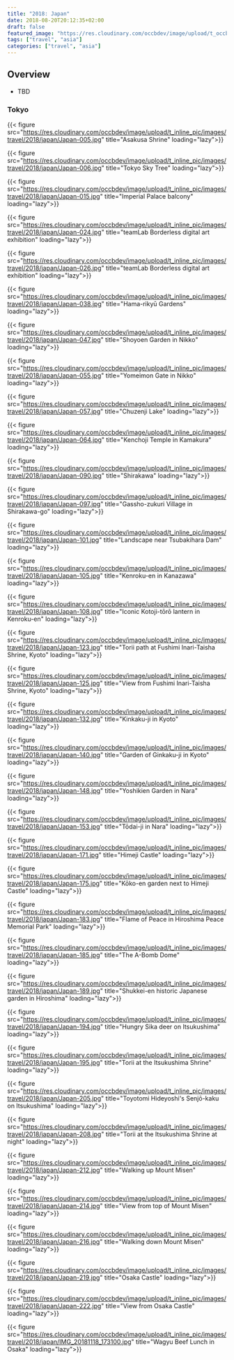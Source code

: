 ```yaml
---
title: "2018: Japan"
date: 2018-08-20T20:12:35+02:00
draft: false
featured_image: "https://res.cloudinary.com/occbdev/image/upload/t_occbdev_gallery_teaser/images/travel/2018/japan/Japan-132.jpg"
tags: ["travel", "asia"]
categories: ["travel", "asia"]
---
```


## Overview

* TBD

### Tokyo

{{< figure src="https://res.cloudinary.com/occbdev/image/upload/t_inline_pic/images/travel/2018/japan/Japan-005.jpg" title="Asakusa Shrine" loading="lazy">}}

{{< figure src="https://res.cloudinary.com/occbdev/image/upload/t_inline_pic/images/travel/2018/japan/Japan-006.jpg" title="Tokyo Sky Tree" loading="lazy">}}

{{< figure src="https://res.cloudinary.com/occbdev/image/upload/t_inline_pic/images/travel/2018/japan/Japan-015.jpg" title="Imperial Palace balcony" loading="lazy">}}

{{< figure src="https://res.cloudinary.com/occbdev/image/upload/t_inline_pic/images/travel/2018/japan/Japan-024.jpg" title="teamLab Borderless digital art exhibition" loading="lazy">}}

{{< figure src="https://res.cloudinary.com/occbdev/image/upload/t_inline_pic/images/travel/2018/japan/Japan-026.jpg" title="teamLab Borderless digital art exhibition" loading="lazy">}}

{{< figure src="https://res.cloudinary.com/occbdev/image/upload/t_inline_pic/images/travel/2018/japan/Japan-038.jpg" title="Hama-rikyū Gardens" loading="lazy">}}

{{< figure src="https://res.cloudinary.com/occbdev/image/upload/t_inline_pic/images/travel/2018/japan/Japan-047.jpg" title="Shoyoen Garden in Nikko" loading="lazy">}}

{{< figure src="https://res.cloudinary.com/occbdev/image/upload/t_inline_pic/images/travel/2018/japan/Japan-055.jpg" title="Yomeimon Gate in Nikko" loading="lazy">}}

{{< figure src="https://res.cloudinary.com/occbdev/image/upload/t_inline_pic/images/travel/2018/japan/Japan-057.jpg" title="Chuzenji Lake" loading="lazy">}}

{{< figure src="https://res.cloudinary.com/occbdev/image/upload/t_inline_pic/images/travel/2018/japan/Japan-064.jpg" title="Kenchoji Temple in Kamakura" loading="lazy">}}

{{< figure src="https://res.cloudinary.com/occbdev/image/upload/t_inline_pic/images/travel/2018/japan/Japan-090.jpg" title="Shirakawa" loading="lazy">}}

{{< figure src="https://res.cloudinary.com/occbdev/image/upload/t_inline_pic/images/travel/2018/japan/Japan-097.jpg" title="Gassho-zukuri Village in Shirakawa-go" loading="lazy">}}

{{< figure src="https://res.cloudinary.com/occbdev/image/upload/t_inline_pic/images/travel/2018/japan/Japan-101.jpg" title="Landscape near Tsubakihara Dam" loading="lazy">}}

{{< figure src="https://res.cloudinary.com/occbdev/image/upload/t_inline_pic/images/travel/2018/japan/Japan-105.jpg" title="Kenroku-en in Kanazawa" loading="lazy">}}

{{< figure src="https://res.cloudinary.com/occbdev/image/upload/t_inline_pic/images/travel/2018/japan/Japan-108.jpg" title="Iconic Kotoji-tōrō lantern in Kenroku-en" loading="lazy">}}

{{< figure src="https://res.cloudinary.com/occbdev/image/upload/t_inline_pic/images/travel/2018/japan/Japan-123.jpg" title="Torii path at Fushimi Inari-Taisha Shrine, Kyoto" loading="lazy">}}

{{< figure src="https://res.cloudinary.com/occbdev/image/upload/t_inline_pic/images/travel/2018/japan/Japan-125.jpg" title="View from Fushimi Inari-Taisha Shrine, Kyoto" loading="lazy">}}

{{< figure src="https://res.cloudinary.com/occbdev/image/upload/t_inline_pic/images/travel/2018/japan/Japan-132.jpg" title="Kinkaku-ji in Kyoto" loading="lazy">}}

{{< figure src="https://res.cloudinary.com/occbdev/image/upload/t_inline_pic/images/travel/2018/japan/Japan-140.jpg" title="Garden of Ginkaku-ji in Kyoto" loading="lazy">}}

{{< figure src="https://res.cloudinary.com/occbdev/image/upload/t_inline_pic/images/travel/2018/japan/Japan-148.jpg" title="Yoshikien Garden in Nara" loading="lazy">}}

{{< figure src="https://res.cloudinary.com/occbdev/image/upload/t_inline_pic/images/travel/2018/japan/Japan-153.jpg" title="Tōdai-ji in Nara" loading="lazy">}}

{{< figure src="https://res.cloudinary.com/occbdev/image/upload/t_inline_pic/images/travel/2018/japan/Japan-171.jpg" title="Himeji Castle" loading="lazy">}}

{{< figure src="https://res.cloudinary.com/occbdev/image/upload/t_inline_pic/images/travel/2018/japan/Japan-175.jpg" title="Kōko-en garden next to Himeji Castle" loading="lazy">}}

{{< figure src="https://res.cloudinary.com/occbdev/image/upload/t_inline_pic/images/travel/2018/japan/Japan-183.jpg" title="Flame of Peace in Hiroshima Peace Memorial Park" loading="lazy">}}

{{< figure src="https://res.cloudinary.com/occbdev/image/upload/t_inline_pic/images/travel/2018/japan/Japan-185.jpg" title="The A-Bomb Dome" loading="lazy">}}

{{< figure src="https://res.cloudinary.com/occbdev/image/upload/t_inline_pic/images/travel/2018/japan/Japan-189.jpg" title="Shukkei-en historic Japanese garden in Hiroshima" loading="lazy">}}

{{< figure src="https://res.cloudinary.com/occbdev/image/upload/t_inline_pic/images/travel/2018/japan/Japan-194.jpg" title="Hungry Sika deer on Itsukushima" loading="lazy">}}

{{< figure src="https://res.cloudinary.com/occbdev/image/upload/t_inline_pic/images/travel/2018/japan/Japan-195.jpg" title="Torii at the Itsukushima Shrine" loading="lazy">}}

{{< figure src="https://res.cloudinary.com/occbdev/image/upload/t_inline_pic/images/travel/2018/japan/Japan-205.jpg" title="Toyotomi Hideyoshi's Senjō-kaku on Itsukushima" loading="lazy">}}

{{< figure src="https://res.cloudinary.com/occbdev/image/upload/t_inline_pic/images/travel/2018/japan/Japan-208.jpg" title="Torii at the Itsukushima Shrine at night" loading="lazy">}}

{{< figure src="https://res.cloudinary.com/occbdev/image/upload/t_inline_pic/images/travel/2018/japan/Japan-212.jpg" title="Walking up Mount Misen" loading="lazy">}}

{{< figure src="https://res.cloudinary.com/occbdev/image/upload/t_inline_pic/images/travel/2018/japan/Japan-214.jpg" title="View from top of Mount Misen" loading="lazy">}}

{{< figure src="https://res.cloudinary.com/occbdev/image/upload/t_inline_pic/images/travel/2018/japan/Japan-216.jpg" title="Walking down Mount Misen" loading="lazy">}}

{{< figure src="https://res.cloudinary.com/occbdev/image/upload/t_inline_pic/images/travel/2018/japan/Japan-219.jpg" title="Osaka Castle" loading="lazy">}}

{{< figure src="https://res.cloudinary.com/occbdev/image/upload/t_inline_pic/images/travel/2018/japan/Japan-222.jpg" title="View from Osaka Castle" loading="lazy">}}

{{< figure src="https://res.cloudinary.com/occbdev/image/upload/t_inline_pic/images/travel/2018/japan/IMG_20181118_173100.jpg" title="Wagyu Beef Lunch in Osaka" loading="lazy">}}